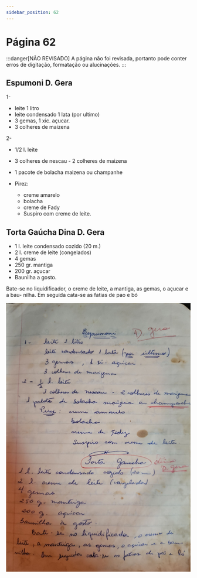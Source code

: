 ```yaml
---
sidebar_position: 62
---
```

# Página 62
:::danger[NÃO REVISADO]
A página não foi revisada, portanto pode conter erros de digitação, formatação ou alucinações.
:::
## Espumoni D. Gera

1-
- leite 1 litro
- leite condensado 1 lata (por ultimo)
- 3 gemas, 1 xic. açucar.
- 3 colheres de maizena

2-
- 1/2 l. leite
- 3 colheres de nescau - 2 colheres de maizena

- 1 pacote de bolacha maizena ou champanhe
- Pirez:
    - creme amarelo
    - bolacha
    - creme de Fady
    - Suspiro com creme de leite.

## Torta Gaúcha Dina D. Gera

- 1 l. leite condensado cozido (20 m.)
- 2 l. creme de leite (congelados)
- 4 gemas
- 250 gr. mantiga
- 200 gr. açucar
- Baunilha a gosto.

Bate-se no liquidificador, o creme de
leite, a mantiga, as gemas, o açucar e a bau-
nilha. Em seguida cata-se as fatias de pao e bó

![imagem base](./images/page_62.png)